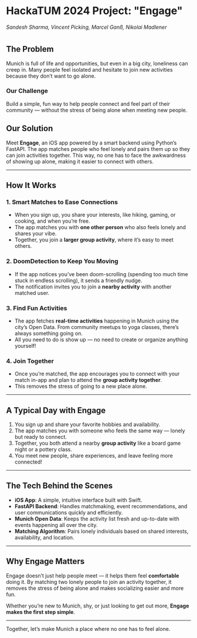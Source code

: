 # **HackaTUM 2024 Project: "Engage"**
*Sandesh Sharma, Vincent Picking, Marcel Ganß, Nikolai Madlener*
#
## **The Problem**  
Munich is full of life and opportunities, but even in a big city, loneliness can creep in. Many people feel isolated and hesitate to join new activities because they don’t want to go alone.  

### **Our Challenge**  
Build a simple, fun way to help people connect and feel part of their community — without the stress of being alone when meeting new people.  

## **Our Solution**  
Meet **Engage**, an iOS app powered by a smart backend using Python’s FastAPI. The app matches people who feel lonely and pairs them up so they can join activities together. This way, no one has to face the awkwardness of showing up alone, making it easier to connect with others.  

---

## **How It Works**

### 1. **Smart Matches to Ease Connections**  
- When you sign up, you share your interests, like hiking, gaming, or cooking, and when you’re free.  
- The app matches you with **one other person** who also feels lonely and shares your vibe.  
- Together, you join a **larger group activity**, where it’s easy to meet others.  

### 2. **DoomDetection to Keep You Moving**  
- If the app notices you’ve been doom-scrolling (spending too much time stuck in endless scrolling), it sends a friendly nudge.  
- The notification invites you to join a **nearby activity** with another matched user.  

### 3. **Find Fun Activities**  
- The app fetches **real-time activities** happening in Munich using the city’s Open Data. From community meetups to yoga classes, there’s always something going on.  
- All you need to do is show up — no need to create or organize anything yourself!  

### 4. **Join Together**  
- Once you’re matched, the app encourages you to connect with your match in-app and plan to attend the **group activity together**.  
- This removes the stress of going to a new place alone.  

---

## **A Typical Day with Engage**  

1. You sign up and share your favorite hobbies and availability.  
2. The app matches you with someone who feels the same way — lonely but ready to connect.  
3. Together, you both attend a nearby **group activity** like a board game night or a pottery class.  
4. You meet new people, share experiences, and leave feeling more connected!  

---

## **The Tech Behind the Scenes**  

- **iOS App**: A simple, intuitive interface built with Swift.  
- **FastAPI Backend**: Handles matchmaking, event recommendations, and user communications quickly and efficiently.  
- **Munich Open Data**: Keeps the activity list fresh and up-to-date with events happening all over the city.  
- **Matching Algorithm**: Pairs lonely individuals based on shared interests, availability, and location.  

---

## **Why Engage Matters**  
Engage doesn’t just help people meet — it helps them feel **comfortable** doing it. By matching two lonely people to join an activity together, it removes the stress of being alone and makes socializing easier and more fun.  

Whether you’re new to Munich, shy, or just looking to get out more, **Engage makes the first step simple**.  

---

Together, let’s make Munich a place where no one has to feel alone.
